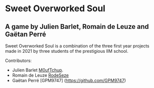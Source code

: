 Sweet Overworked Soul
=======

A game by Julien Barlet, Romain de Leuze and Gaëtan Perré
-----------

Sweet Overworked Soul is a combination of the three first year projects made in 2021 by three students of the prestigious IIM school. 

Contributors:

  * Julien Barlet [M0ufTchup](https://github.com/M0ufTchup).
  * Romain de Leuze [RodeSeze](https://github.com/RodeSeze)
  * Gaëtan Perré [GPM9747] (https://github.com/GPM9747)